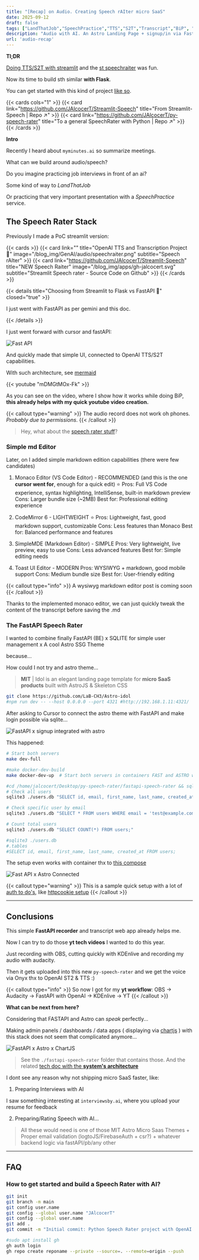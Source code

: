 ```yaml
---
title: "[Recap] on Audio. Creating Speech rAIter micro SaaS"
date: 2025-09-12
draft: false
tags: ["LandThatJob","SpeechPractice","TTS","S2T","Transcript","BiP", "Youtube","Monaco Editor"]
description: "Audio with AI. An Astro Landing Page + signup/in via FastAPI x sqlite x Admin panel"
url: 'audio-recap'
---
```



**Tl;DR**

[Doing TTS/S2T with streamlit](https://jalcocert.github.io/JAlcocerT/audio-to-text-tools/#the-speech-rater) and the [st speechraiter](https://github.com/JAlcocerT/Streamlit-Speech) was fun.

Now its time to build sth similar **with Flask**.

You can get started with this kind of project [like so](#how-to-get-started-and-build-a-speech-rater-with-ai).

{{< cards cols="1" >}}
  {{< card link="https://github.com/JAlcocerT/Streamlit-Speech" title="From Streamlit-Speech | Repo ↗" >}}
  {{< card link="https://github.com/JAlcocerT/py-speech-rater" title="To a general SpeechRater with Python | Repo ↗" >}}
{{< /cards >}}



**Intro**

Recently I heard about `myminutes.ai` so summarize meetings.

What can we build around audio/speech?

Do you imagine practicing job interviews in front of an ai?

Some kind of way to *LandThatJob*

Or practicing that very important presentation with a *SpeechPractice* service.


## The Speech Rater Stack

Previously I made a PoC streamlit version:

{{< cards >}}
  {{< card link="" title="OpenAI TTS and Transcription Project 🐍" image="/blog_img/GenAI/audio/speechraiter.png" subtitle="Speech rAIter" >}}
  {{< card link="https://github.com/JAlcocerT/Streamlit-Speech" title="NEW Speech Raiter" image="/blog_img/apps/gh-jalcocert.svg" subtitle="Streamlit Speech rater - Source Code on Github" >}}
{{< /cards >}}


{{< details title="Choosing from Streamlit to Flask vs FastAPI 📌" closed="true" >}}

I just went with FastAPI as per gemini and this doc.

{{< /details >}}

I just went forward with cursor and fastAPI:

![Fast API](/blog_img/GenAI/audio/fastapi-audio-rec.png)

And quickly made that simple UI, connected to OpenAI TTS/S2T capabilities.

With such architecture, see [mermaid](https://mermaid.live/view#pako:eNqFVU1v2zgQ_SsEi96oJJLsyBGKAo6_4sSOnY0XBXa9WDASFROxSZWiGneDANt7DwsssIdeeukP3J_QERnJkgEjOhh-5HtvhjND6QlHMmY4xPeKpiu0OF8KBE-W39mFoZJCMxH_vsT_f__6T4XRL-xjzjKdLfEfVlI8XaD9mjGFupHmUuw2QWH_7Nl352Pj_O1vNKSZBogGIk4lF3vO50AbDRbo-N2dOn4_pVygMSSiEhqxBrEHxPnsFph5upY0dmgec2lUt_QTg7wjqWIu7huqfmmvyu3sOOFrJuiGGW1fPorCDnULu4Z2UGrXPNPOzsDoJrCGHrleoVtNdd481LDKVSsqskjxO9YMO2KCKaoZWrwQUt1wGJWxdbV_KPEDDhe7HPalu-CL24ZmXEXVma3voZh7wstSSFPuZKYgRtBbsegB9aRI-H0OIWF2Xh2dwRbaL-jazM-P_ypczFSzzFdAmaVMdMfow4pnaTGf87EdiZSxaOVo6SzYtlmYyU5lWZWooBYSu_xqokMozSzNTJ7_fjEQgbE9ZjPTKZDMlE7nPtIS1aaxwbuueP2CVm9-gzfb84N-_Wn71aDNgWZbULQRsS0MLRN7F-um8GIKzIrG8chwD97wLnKc9-i8Dnp1MKiDYR1c1MFl3bNnlqYWDA24suDCgIkFVwZcWzAxYGbBwIC5BX0DbiwY1cG4Duzv27dwfz-vi9eGwdGaZlmfJSgp34dQjXX4hvmJl8Qk00o-sPDNiRcEdyV0HnmsV6GXbvc84DK8yBM36bCzSu77p2cue03OysF_8UjAw608knaQuMFrHqaXpUHEWiyqDGjsttqHDGo20LGyGPXVc9IjfTIgQzIiF2RMLovj1glXZFIdob4-JddkRubk5mXQBCbwkeIxDrXKGcEbpja0gPipkC2xXrENjGwIf2OqHpZ4KZ5Bk1Lxm5SbUqZkfr_CYULXGaA8jeEF1-cUruqOAkdgqidzoXHYPu0YDxw-4S0OHTc4agWtwHV9t9PyvQB2P-PQ67SOOl4nCDwfqnVy5j4T_JeJenJ01mnD4qnX9vzgxPdOCWYx11JN7YfXfH-ffwKgkkvm)

<!-- https://youtu.be/mDMGtMOx-Fk -->

{{< youtube "mDMGtMOx-Fk" >}}

As you can see on the video, where I show how it works while doing BiP, **this already helps with my quick youtube video creation.**

{{< callout type="warning" >}}
The audio record does not work oh phones. *Probably due to permissions*.
{{< /callout >}}

> Hey, what about the [speech rater stuff](#the-fastapi-speech-rater)?

### Simple md Editor

Later, on I added simple markdown edition capabilities (there were few candidates)


1. Monaco Editor (VS Code Editor) - RECOMMENDED (and this is the one **cursor went for**, enough for a quick edit) ⭐
Pros: Full VS Code experience, syntax highlighting, IntelliSense, built-in markdown preview
Cons: Larger bundle size (~2MB)
Best for: Professional editing experience

2. CodeMirror 6 - LIGHTWEIGHT ⭐
Pros: Lightweight, fast, good markdown support, customizable
Cons: Less features than Monaco
Best for: Balanced performance and features

3. SimpleMDE (Markdown Editor) - SIMPLE
Pros: Very lightweight, live preview, easy to use
Cons: Less advanced features
Best for: Simple editing needs

4. Toast UI Editor - MODERN
Pros: WYSIWYG + markdown, good mobile support
Cons: Medium bundle size
Best for: User-friendly editing


{{< callout type="info" >}}
A wysiwyg markdown editor post is coming soon
{{< /callout >}}

Thanks to the implemented monaco editor, we can just quickly tweak the content of the transcript before saving the .md

### The FastAPI Speech Rater

I wanted to combine finally FastAPI (BE) x SQLITE for simple user management x A cool Astro SSG Theme

because...

How could I not try and astro theme...

> **MIT** | Idol is an elegant landing page template for **micro SaaS products** built with AstroJS & Skeleton CSS

```sh
git clone https://github.com/LaB-CH3/Astro-idol
#npm run dev -- --host 0.0.0.0 --port 4321 #http://192.168.1.11:4321/
```


After asking to Cursor to connect the astro theme with FastAPI and make login possible via sqlite...

![FastAPI x signup integrated with astro](/blog_img/GenAI/audio/fastapi-astro-signup.png)

This happened:

```sh
# Start both servers
make dev-full

#make docker-dev-build
make docker-dev-up  # Start both servers in containers FAST and ASTRO working together!!!

#cd /home/jalcocert/Desktop/py-speech-rater/fastapi-speech-rater && sqlite3 ./users.db ".schema users"
# Check all users
sqlite3 ./users.db "SELECT id, email, first_name, last_name, created_at FROM users;"

# Check specific user by email
sqlite3 ./users.db "SELECT * FROM users WHERE email = 'test@example.com';"

# Count total users
sqlite3 ./users.db "SELECT COUNT(*) FROM users;"

#sqlite3 ./users.db
#.tables
#SELECT id, email, first_name, last_name, created_at FROM users;
```

The setup even works with container thx to [this compose](https://github.com/JAlcocerT/py-speech-rater/blob/main/fastapi-speech-rater/docker-compose.dev.yml)

![Fast API x Astro Connected](/blog_img/GenAI/audio/fastapi-astro-signedin-dash.png)

{{< callout type="warning" >}}
This is a sample quick setup with a lot of [auth to do's](https://github.com/JAlcocerT/py-speech-rater/blob/main/fastapi-speech-rater/Astro-idol/AUTH_PAGES.md), like [httpcookie setup](https://jalcocert.github.io/JAlcocerT/fastapi-x-pocketbase/)
{{< /callout >}}



---

## Conclusions

This simple **FastAPI recorder** and transcript web app already helps me.

Now I can try to do those **yt tech videos** I wanted to do this year.

Just recording with OBS, cutting quickly with KDEnlive and recording my audio with audacity.

Then it gets uploaded into this new `py-speech-rater` and we get the voice via Onyx thx to OpenAI ST2 & TTS :)

{{< callout type="info" >}}
So now I got for my **yt workflow**: OBS -> Audacity -> FastAPI with OpenAI -> KDEnlive -> YT
{{< /callout >}}

**What can be next from here?**

Considering that FASTAPI and Astro can *speak* perfectly...

Making admin panels / dashboards / data apps  ( displaying via [chartjs](https://github.com/JAlcocerT/py-speech-rater/blob/main/fastapi-speech-rater/Astro-idol/src/pages/dashboard.astro#L124) ) with this stack does not seem that complicated anymore...

![FastAPI x Astro x ChartJS](/blog_img/GenAI/audio/fastapi-chartjssqlite.png)

> See the `./fastapi-speech-rater` folder that contains those. And the related [tech doc with the **system's architecture**](https://github.com/JAlcocerT/py-speech-rater/blob/main/fastapi-speech-rater/TECH_DOC.md#-system-architecture)

I dont see any reason why not shipping micro SaaS faster, like:

1. Preparing Interviews with AI

I saw something interesting at `interviewsby.ai`, where you upload your resume for feedback

2. Preparing/Rating Speech with AI...

> All these would need is one of those MIT Astro Micro Saas Themes + Proper email validation (logtoJS/FirebaseAuth + csr?) + whatever backend logic via fastAPI/pb/any other

---

## FAQ

### How to get started and build a Speech Rater with AI?


```sh
git init
git branch -m main
git config user.name
git config --global user.name "JAlcocerT"
git config --global user.name
git add .
git commit -m "Initial commit: Python Speech Rater project with OpenAI TTS/S2T"

#sudo apt install gh
gh auth login
gh repo create reponame --private --source=. --remote=origin --push
```

